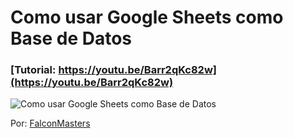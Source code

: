 # Como usar Google Sheets como Base de Datos
### [Tutorial: https://youtu.be/Barr2qKc82w](https://youtu.be/Barr2qKc82w)

![Como usar Google Sheets como Base de Datos](https://raw.githubusercontent.com/falconmasters/sheet-best/master/img/thumb.png)

Por: [FalconMasters](http://www.falconmasters.com)